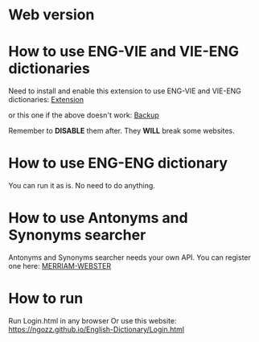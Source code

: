# Web version
# How to use ENG-VIE and VIE-ENG dictionaries
Need to install and enable this extension to use ENG-VIE and VIE-ENG dictionaries: [Extension](https://chrome.google.com/webstore/detail/allow-cors-access-control/lhobafahddgcelffkeicbaginigeejlf)

or this one if the above doesn't work: [Backup](https://chrome.google.com/webstore/detail/moesif-origin-cors-change/digfbfaphojjndkpccljibejjbppifbc)

Remember to **DISABLE** them after. They **WILL** break some websites.

# How to use ENG-ENG dictionary
You can run it as is. No need to do anything.

# How to use Antonyms and Synonyms searcher
Antonyms and Synonyms searcher needs your own API. You can register one here: [MERRIAM-WEBSTER](https://www.dictionaryapi.com/products/api-collegiate-thesaurus)

# How to run
Run Login.html in any browser
Or use this website: https://ngozz.github.io/English-Dictionary/Login.html
